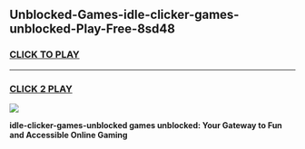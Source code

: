 
## Unblocked-Games-idle-clicker-games-unblocked-Play-Free-8sd48
<h3>
<a href="https://premium76.site?title=idle-clicker-games-unblocked&ref=21A">CLICK TO PLAY</a></h3>
<hr>

<h3>
<a href="https://premium76.site?title=idle-clicker-games-unblocked&ref=21A">CLICK 2 PLAY</a>
  
</h3>

<a href="https://premium76.site?title=idle-clicker-games-unblocked&ref=21A"><img src="https://clearcache.store/games.png"></a>


**idle-clicker-games-unblocked games unblocked: Your Gateway to Fun and Accessible Online Gaming**
